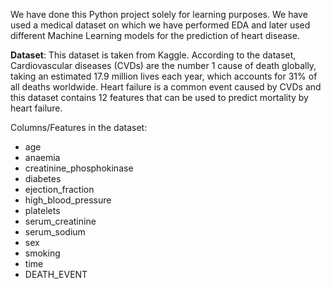 We have done this Python project solely for learning purposes. We have used a medical dataset on which we have performed EDA and later used different Machine Learning models for the prediction of heart disease.

**Dataset**: This dataset is taken from Kaggle. According to the dataset, Cardiovascular diseases (CVDs) are the number 1 cause of death globally, taking an estimated 17.9 million lives each year, which accounts for 31% of all deaths worldwide.
Heart failure is a common event caused by CVDs and this dataset contains 12 features that can be used to predict mortality by heart failure.

Columns/Features in the dataset:

- age                        
- anaemia                    
- creatinine_phosphokinase    
- diabetes                   
- ejection_fraction          
- high_blood_pressure       
- platelets                  
- serum_creatinine           
- serum_sodium               
- sex                        
- smoking                    
- time                      
- DEATH_EVENT

